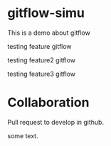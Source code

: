 # gitflow-simu
This is a demo about gitflow

testing feature gitflow

testing feature2 gitflow


testing feature3 gitflow


# Collaboration

Pull request to develop in github. 

some text.